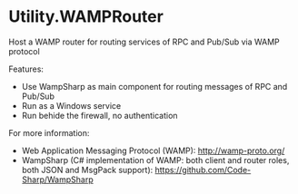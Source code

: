 # Utility.WAMPRouter
Host a WAMP router for routing services of RPC and Pub/Sub via WAMP protocol

Features:
- Use WampSharp as main component for routing messages of RPC and Pub/Sub
- Run as a Windows service
- Run behide the firewall, no authentication

For more information:
- Web Application Messaging Protocol (WAMP): http://wamp-proto.org/
- WampSharp (C# implementation of WAMP: both client and router roles, both JSON and MsgPack support): https://github.com/Code-Sharp/WampSharp
